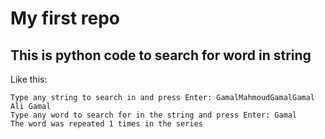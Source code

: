 # My first repo
## This is python code to search for word in string
Like this:
```
Type any string to search in and press Enter: GamalMahmoudGamalGamal Ali Gamal
Type any word to search for in the string and press Enter: Gamal
The word was repeated 1 times in the series
```                                         